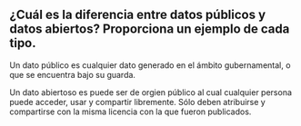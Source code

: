 ## ¿Cuál es la diferencia entre datos públicos y datos abiertos? Proporciona un ejemplo de cada tipo.

Un dato público es cualquier dato generado en el ámbito gubernamental, o que se encuentra bajo su guarda. 

Un dato abiertoso es puede ser de orgien público al cual cualquier persona puede acceder, usar y compartir libremente. Sólo deben atribuirse y compartirse con la misma licencia con la que fueron publicados.
